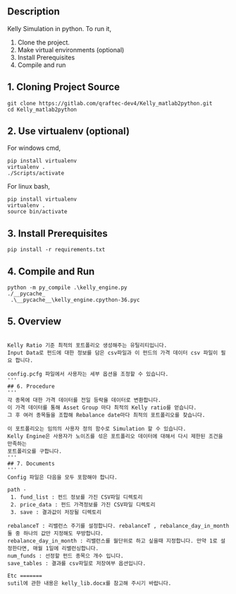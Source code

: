 ## Description
Kelly Simulation in python.
To run it,
1. Clone the project.
2. Make virtual environments (optional)
3. Install Prerequisites
4. Compile and run

##  1. Cloning Project Source
```
git clone https://gitlab.com/qraftec-dev4/Kelly_matlab2python.git
cd Kelly_matlab2python
```

##  2. Use virtualenv (optional)
For windows cmd,
```
pip install virtualenv
virtualenv .
./Scripts/activate
```

For linux bash,
```
pip install virtualenv
virtualenv .
source bin/activate
```

## 3. Install Prerequisites
```
pip install -r requirements.txt
```

## 4. Compile and Run
```
python -m py_compile .\kelly_engine.py
./__pycache_
 .\__pycache__\kelly_engine.cpython-36.pyc
```

## 5. Overview
```

Kelly Ratio 기준 최적의 포트폴리오 생성해주는 유틸리티입니다.
Input Data로 펀드에 대한 정보를 담은 csv파일과 이 펀드의 가격 데이터 csv 파일이 필요 합니다.

config.pcfg 파일에서 사용자는 세부 옵션을 조정할 수 있습니다.
'''
## 6. Procedure 
'''
각 종목에 대한 가격 데이터를 전일 등락율 데이터로 변환합니다.
이 가격 데이터를 통해 Asset Group 마다 최적의 Kelly ratio를 얻습니다.
그 후 여러 종목들을 조합해 Rebalance date마다 최적의 포트폴리오를 찾습니다.

이 포트폴리오는 임의의 사용자 정의 함수로 Simulation 할 수 있습니다.
Kelly Engine은 사용자가 노이즈를 섞은 포트폴리오 데이터에 대해서 다시 제한된 조건을 만족하는
포트폴리오를 구합니다.
'''
## 7. Documents 
'''
Config 파일은 다음을 모두 포함해야 합니다.

path -
 1. fund_list : 펀드 정보를 가진 CSV파일 디렉토리
 2. price_data : 펀드 가격정보를 가진 CSV파일 디렉토리
 3. save : 결과값이 저장될 디렉토리

rebalanceT : 리밸런스 주기를 설정합니다. rebalanceT , rebalance_day_in_month 둘 중 하나의 값만 지정해도 무방합니다.
rebalance_day_in_month : 리밸런스를 월단위로 하고 싶을때 지정합니다. 만약 1로 설정한다면, 매월 1일에 리밸런싱합니다.
num_funds : 선정할 펀드 종목으 개수 입니다.
save_tables : 결과를 csv파일로 저장여부 옵션입니다.

Etc =======
sutil에 관한 내용은 kelly_lib.docx를 참고해 주시기 바랍니다.


```
